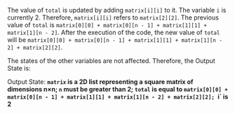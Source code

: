 The value of `total` is updated by adding `matrix[i][i]` to it. The variable `i` is currently 2. Therefore, `matrix[i][i]` refers to `matrix[2][2]`. The previous value of `total` is `matrix[0][0] + matrix[0][n - 1] + matrix[1][1] + matrix[1][n - 2]`. After the execution of the code, the new value of `total` will be `matrix[0][0] + matrix[0][n - 1] + matrix[1][1] + matrix[1][n - 2] + matrix[2][2]`. 

The states of the other variables are not affected. Therefore, the Output State is:

Output State: **`matrix` is a 2D list representing a square matrix of dimensions n×n; `n` must be greater than 2; `total` is equal to `matrix[0][0] + matrix[0][n - 1] + matrix[1][1] + matrix[1][n - 2] + matrix[2][2]; `i` is 2**